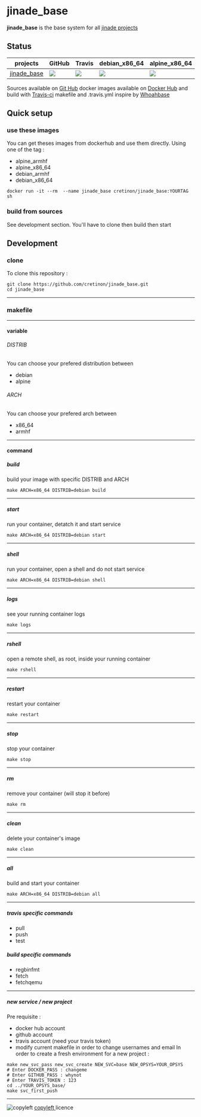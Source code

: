# jinade_base 

**jinade_base** is the base system for all [jinade projects](https://github.com/cretinon/jinade)

## Status
 projects  |  GitHub | Travis | debian_x86_64 | alpine_x86_64 | debian_armhf | alpine_armhf
 ------------  |  ------------ | ------------ | ------------ | ------------ | ------------ | ------------
[jinade_base](https://github.com/cretinon/jinade_base) | ![](https://img.shields.io/github/last-commit/cretinon/jinade_base.svg) | ![](https://travis-ci.org/cretinon/jinade_base.svg?branch=master) | ![](https://images.microbadger.com/badges/image/cretinon/jinade_base:debian_x86_64.svg)  | ![](https://images.microbadger.com/badges/image/cretinon/jinade_base:alpine_x86_64.svg) |  ![](https://images.microbadger.com/badges/image/cretinon/jinade_base:debian_armhf.svg) | ![](https://images.microbadger.com/badges/image/cretinon/jinade_base:alpine_armhf.svg)

Sources available on [Git Hub](https://github.com/cretinon/jinade_base) docker images available on [Docker Hub](https://hub.docker.com/r/cretinon/jinade_base/tags/) and build with [Travis-ci](https://travis-ci.org/cretinon/jinade_base)
makefile and .travis.yml inspire by [Whoahbase](https://github.com/woahbase/)

## Quick setup
### use these images
You can get theses images from dockerhub and use them directly.
Using one of the tag :
* alpine_armhf
* alpine_x86_64
* debian_armhf
* debian_x86_64
```
docker run -it --rm  --name jinade_base cretinon/jinade_base:YOURTAG sh
```
### build from sources
See development section. You'll have to clone then build then start
## Development
### clone
To clone this repository :
```
git clone https://github.com/cretinon/jinade_base.git
cd jinade_base
```
---
### makefile
---
#### variable

###### DISTRIB
You can choose your prefered distribution between
* debian
* alpine
###### ARCH
You can choose your prefered arch between
* x86_64
* armhf
---
#### command
##### build
build your image with specific DISTRIB and ARCH
```
make ARCH=x86_64 DISTRIB=debian build
```
---
##### start
run your container, detatch it and start service
```
make ARCH=x86_64 DISTRIB=debian start
```
---
##### shell
run your container, open a shell and do not start service
```
make ARCH=x86_64 DISTRIB=debian shell
```
---
##### logs
see your running container logs
```
make logs
```
---
##### rshell
open a remote shell, as root, inside your running container
```
make rshell
```
---
##### restart
restart your container
```
make restart
```
---
##### stop
stop your container
```
make stop
```
---
##### rm
remove your container (will stop it before)
```
make rm
```
---
##### clean
delete your container's image
```
make clean
```
---
##### all
build and start your container
```
make ARCH=x86_64 DISTRIB=debian all
```
---
##### travis specific commands
* pull
* push
* test
##### build specific commands
* regbinfmt
* fetch
* fetchqemu
---
##### new service / new project
Pre requisite :
* docker hub account
* github account
* travis account (need your travis token)
* modify current makefile in order to change usernames and email
In order to create a fresh environment for a new project :
```
make new_svc_pass new_svc_create NEW_SVC=base NEW_OPSYS=YOUR_OPSYS
# Enter DOCKER_PASS : changeme
# Enter GITHUB_PASS : whynot
# Enter TRAVIS_TOKEN : 123
cd ../YOUR_OPSYS_base/
make svc_first_push
```
---

![copyleft](https://upload.wikimedia.org/wikipedia/commons/c/c4/License_icon-copyleft-88x31.svg)
 [copyleft ](https://www.gnu.org/licenses/copyleft.html) licence

